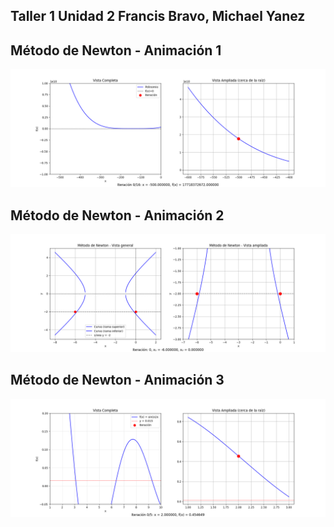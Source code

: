## Taller 1 Unidad 2 Francis Bravo, Michael Yanez
## Método de Newton - Animación 1

![Newton Method Animacion ejercicio #1](newton_raphson_mejoradoEjercicio1.gif)

## Método de Newton - Animación 2
![Newton Method Animacion ejercicio #1](newton_intersecciones.gif)

## Método de Newton - Animación 3
![Newton Method Animacion ejercicio #3](newton_raphson_sin_x_mejoradoEjercicio3.gif)

